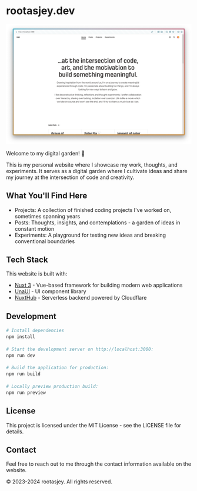 # rootasjey.dev

![rootasjey.dev](./screenshots/v6.light-home.png)

Welcome to my digital garden! 🌱

This is my personal website where I showcase my work, thoughts, and experiments. It serves as a digital garden where I cultivate ideas and share my journey at the intersection of code and creativity.

## What You'll Find Here

* Projects: A collection of finished coding projects I've worked on, sometimes spanning years
* Posts: Thoughts, insights, and contemplations - a garden of ideas in constant motion
* Experiments: A playground for testing new ideas and breaking conventional boundaries


## Tech Stack

This website is built with:

* [Nuxt 3](https://nuxt.com/) - Vue-based framework for building modern web applications
* [UnaUI](https://unaui.com/) - UI component library
* [NuxtHub](https://hub.nuxt.com/) - Serverless backend powered by Cloudflare

## Development

```bash
# Install dependencies
npm install

# Start the development server on http://localhost:3000:
npm run dev

# Build the application for production:
npm run build

# Locally preview production build:
npm run preview
```

## License

This project is licensed under the MIT License - see the LICENSE file for details.

## Contact

Feel free to reach out to me through the contact information available on the website.

© 2023-2024 rootasjey. All rights reserved.
